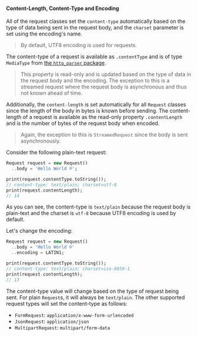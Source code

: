 #### Content-Length, Content-Type and Encoding
All of the request classes set the `content-type` automatically based on the
type of data being sent in the request body, and the `charset` parameter is set
using the encoding's name.

> By default, UTF8 encoding is used for requests.

The content-type of a request is available as `.contentType` and is of type
`MediaType` from [the `http_parser` package](https://github.com/dart-lang/http_parser).

> This property is read-only and is updated based on the type of data in the
> request body and the encoding. The exception to this is a streamed request
> where the request body is asynchronous and thus not known ahead of time.

Additionally, the `content-length` is set automatically for all `Request`
classes since the length of the body in bytes is known before sending. The
content-length of a request is available as the read-only property
`.contentLength` and is the number of bytes of the request body when encoded.

> Again, the exception to this is `StreamedRequest` since the body is sent
> asynchronously.

Consider the following plain-text request:
```dart
Request request = new Request()
  ..body = 'Hello World ®';

print(request.contentType.toString());
// content-type: text/plain; charset=utf-8
print(request.contentLength);
// 14
```

As you can see, the content-type is `text/plain` because the request body is
plain-text and the charset is `utf-8` because UTF8 encoding is used by default.

Let's change the encoding:
```dart
Request request = new Request()
  ..body = 'Hello World ®'
  ..encoding = LATIN1;

print(request.contentType.toString());
// content-type: text/plain; charset=iso-8859-1
print(request.contentLength);
// 13
```

The content-type value will change based on the type of request being sent. For
plain `Request`s, it will always be `text/plain`. The other supported request
types will set the content-type as follows:

* `FormRequest`: `application/x-www-form-urlencoded`
* `JsonRequest`: `application/json`
* `MultipartRequest`: `multipart/form-data`
